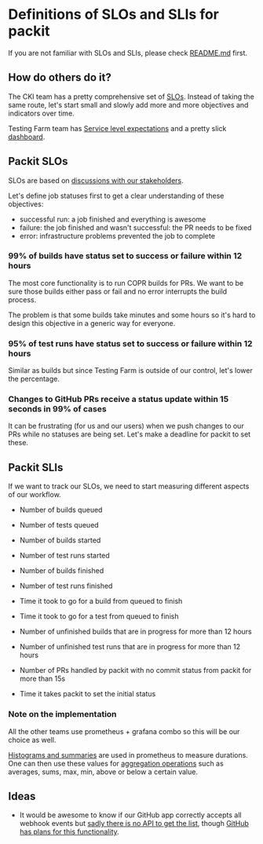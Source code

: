# Definitions of SLOs and SLIs for packit

If you are not familiar with SLOs and SLIs, please check [README.md](./README.md) first.

## How do others do it?

The CKI team has a pretty comprehensive set of
[SLOs](https://cki-project.org/docs/hacking/rfcs/cki-004-slo/#created-slos-based-on-the-feedback).
Instead of taking the same route, let's start small and slowly add more and
more objectives and indicators over time.

Testing Farm team has [Service level
expectations](https://docs.google.com/document/d/1iHK3v_tCK4w-F82ZvUEO3xHcNv78tkR31w3oF-zpi1Q/edit#heading=h.26gd46u8e15q)
and a pretty slick
[dashboard](http://grafana-latest-osci-infra.cloud.privileged.psi.redhat.com/d/VXwH27XMk/rhel-infrastructure-and-service-health?orgId=1).

## Packit SLOs

SLOs are based on [discussions with our stakeholders](users-expectations.md).

Let's define job statuses first to get a clear understanding of these objectives:

- successful run: a job finished and everything is awesome
- failure: the job finished and wasn't successful: the PR needs to be fixed
- error: infrastructure problems prevented the job to complete

### 99% of builds have status set to success or failure within 12 hours

The most core functionality is to run COPR builds for PRs. We want to be sure
those builds either pass or fail and no error interrupts the build process.

The problem is that some builds take minutes and some hours so it's hard to
design this objective in a generic way for everyone.

### 95% of test runs have status set to success or failure within 12 hours

Similar as builds but since Testing Farm is outside of our control, let's lower
the percentage.

### Changes to GitHub PRs receive a status update within 15 seconds in 99% of cases

It can be frustrating (for us and our users) when we push changes to our PRs
while no statuses are being set. Let's make a deadline for packit to set these.

## Packit SLIs

If we want to track our SLOs, we need to start measuring different aspects of our workflow.

- Number of builds queued

- Number of tests queued

- Number of builds started

- Number of test runs started

- Number of builds finished

- Number of test runs finished

- Time it took to go for a build from queued to finish

- Time it took to go for a test from queued to finish

- Number of unfinished builds that are in progress for more than 12 hours

- Number of unfinished test runs that are in progress for more than 12 hours

- Number of PRs handled by packit with no commit status from packit for more than 15s

- Time it takes packit to set the initial status

### Note on the implementation

All the other teams use prometheus + grafana combo so this will be our choice
as well.

[Histograms and
summaries](https://prometheus.io/docs/concepts/metric_types/#histogram) are
used in prometheus to measure durations. One can then use these values for
[aggregation operations](https://prometheus.io/docs/practices/histograms/) such
as averages, sums, max, min, above or below a certain value.

## Ideas

- It would be awesome to know if our GitHub app correctly accepts all webhook
  events but [sadly there is no API to get the
  list](https://docs.github.com/en/rest/reference/apps#webhooks), though
  [GitHub has plans for this
  functionality](https://github.com/github/roadmap/issues/125).
